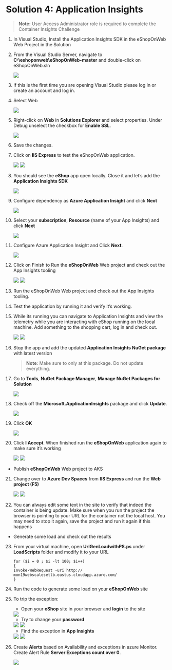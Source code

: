 # Solution 4: Application Insights 

   > **Note:** User Access Administrator role is required to complete the Container Insights Challenge

1. In Visual Studio, Install the Application Insights SDK in the eShopOnWeb Web Project in the Solution

2. From the Visual Studio Server, navigate to **C:\eshoponweb\eShopOnWeb-master** and double-click on eShopOnWeb.sln

    <img src="images/vs.jpg"/>

3. If this is the first time you are opening Visual Studio please log in or create an account and log in.

4. Select Web

    <img src="images/web1.jpg"/>

5. Right-click on **Web** in **Solutions Explorer** and select properties. Under Debug unselect the checkbox for **Enable SSL**.

    <img src="images/21.jpg"/>

6. Save the changes.

7. Click on **IIS Express** to test the eShopOnWeb application.

    <img src="images/vs21.jpg"/>
    <img src="images/vs4.jpg"/>

8. You should see the **eShop** app open locally. Close it and let’s add the **Application Insights SDK**

    <img src="images/telemetry.jpg"/>

9. Configure dependency as **Azure Application Insight** and click **Next**

    <img src="images/vs61.jpg"/>

10. Select your **subscription**, **Resource** (name of your App Insights) and click **Next**

    <img src="images/vs71.jpg"/>

11. Configure Azure Application Insight and Click **Next**.

    <img src="images/vs81.jpg"/>

12. Click on Finish to Run the **eShopOnWeb** Web project and check out the App Insights tooling

    <img src="images/91.jpg"/>

    <img src="images/101.jpg"/>

13. Run the eShopOnWeb Web project and check out the App Insights tooling.

14. Test the application by running it and verify it’s working.

15. While its running you can navigate to Application Insights and view the telemetry while you are interacting with eShop running on the local machine. Add something to the shopping cart, log in and check out.

    <img src="images/telemetry1.jpg"/>
    <img src="images/telemetry2.jpg"/>

16. Stop the app and add the updated **Application Insights NuGet package** with latest version

    > **Note**: Make sure to only at this package. Do not update everything.

17. Go to **Tools**, **NuGet Package Manager**, **Manage NuGet Packages for Solution**

    <img src="images/telemetry3.jpg"/>

18. Check off the **Microsoft.ApplicationInsights** package and click **Update**.

    <img src="images/telemetry4.jpg"/>

19. Click **OK**

    <img src="images/telemetry5.jpg"/>

20. Click **I Accept**. When finished run the **eShopOnWeb** application again to make sure it’s working

    <img src="images/telemetry6.jpg"/>
    <img src="images/telemetry7.jpg"/>

   * Publish **eShopOnWeb** Web project to AKS

21. Change over to **Azure Dev Spaces** from **IIS Express** and run the **Web project (F5)**

    <img src="images/challenge3-step-7.jpg"/>
    <img src="images/telemetry8.jpg"/>

22. You can always edit some text in the site to verify that indeed the container is being update. Make sure when you run the project the browser is pointing to your URL for the container not the local host. You may need to stop it again, save the project and run it again if this happens

   * Generate some load and check out the results

23. From your virtual machine, open **UrlGenLoadwithPS.ps** under **LoadScripts** folder and modify it to your URL

    ```
    for ($i = 0 ; $i -lt 100; $i++)
    {
    Invoke-WebRequest -uri http:// mon19webscalesetlb.eastus.cloudapp.azure.com/
    }
    ```
24. Run the code to generate some load on your **eShopOnWeb** site

25. To trip the exception:

    * Open your **eShop** site in your browser and **login** to the site

    <img src="images/vs17.jpg"/>

    * Try to change your **password**

    <img src="images/telemetry9.jpg"/>

    <img src="images/vs19.jpg"/>

    * Find the exception in **App Insights**

    <img src="images/vs201.jpg"/>

    <img src="images/vs202.jpg"/>

26. Create **Alerts** based on Availability and exceptions in azure Monitor. Create Alert Rule **Server Exceptions count over 0**.

    <img src="images/vs22.jpg"/>
